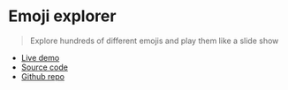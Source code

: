 # Emoji explorer

> Explore hundreds of different emojis and play them like a slide show

- [Live demo](https://js-emoji-animation.rolandjlevy.repl.co/)
- [Source code](https://replit.com/@RolandJLevy/js-emoji-animation)
- [Github repo](https://github.com/rolandjlevy/js-emoji-animation)